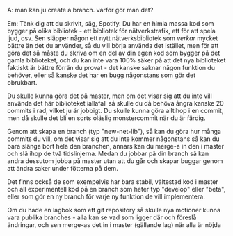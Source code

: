 A:
man kan ju create a branch. varför gör man det?

Em:
Tänk dig att du skrivit, säg, Spotify. Du har en himla massa kod som bygger på olika bibliotek - ett bibliotek för nätverkstrafik, ett för att spela ljud, osv. Sen släpper någon ett nytt nätverksbibliotek som *verkar* mycket bättre än det du använder, så du vill börja använda det istället, men för att göra det så måste du skriva om en del av din egen kod som bygger på det gamla biblioteket, och du kan inte vara 100% säker på att det nya biblioteket faktiskt är bättre förrän du provat - det kanske saknar någon funktion du behöver, eller så kanske det har en bugg någonstans som gör det obrukbart.Du skulle kunna göra det på master, men om det visar sig att du inte vill använda det här biblioteket iallafall så skulle du då behöva ångra kanske 20 commits i rad, vilket ju är jobbigt. Du skulle kunna göra alltihop i en commit, men då skulle det bli en sorts oläslig monstercommit när du är färdig.Genom att skapa en branch (typ "new-net-lib"), så kan du göra hur många commits du vill, om det visar sig att du inte kommer någonstans så kan du bara slänga bort hela den branchen, annars kan du merge-a in den i master och slå ihop de två tidslinjerna. Medan du jobbar på din branch så kan andra dessutom jobba på master utan att du går och skapar buggar genom att ändra saker under fötterna på dem.Det finns också de som exempelvis har bara stabil, vältestad kod i master och all experimentell kod på en branch som heter typ "develop" eller "beta", eller som gör en ny branch för varje ny funktion de vill implementera.

Om du hade en lagbok som ett git repository så skulle nya motioner kunna vara publika branches - alla kan se vad som ligger där och föreslå ändringar, och sen merge-as det in i master (gällande lag) när alla är nöjda